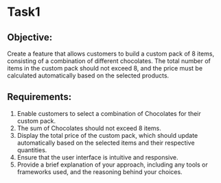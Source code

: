 # Task1

## Objective: 
Create a feature that allows customers to build a custom pack of 8
items, consisting of a combination of different chocolates. 
The total number of items in the custom pack should not exceed 8, and the
price must be calculated automatically based on the selected products.

## Requirements: 
1. Enable customers to select a combination of Chocolates for their custom pack.
2. The sum of Chocolates should not exceed 8 items.
3.  Display  the  total  price  of  the  custom  pack,  which  should  update automatically based on the selected items and their respective quantities. 
4. Ensure that the user interface is intuitive and responsive. 
5. Provide  a  brief  explanation  of  your  approach,  including  any  tools  or
frameworks used, and the reasoning behind your choices. 
